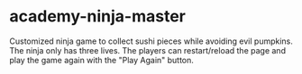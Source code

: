 # academy-ninja-master

Customized ninja game to collect sushi pieces while avoiding evil pumpkins.
The ninja only has three lives.
The players can restart/reload the page and play the game again with the "Play Again" button.
